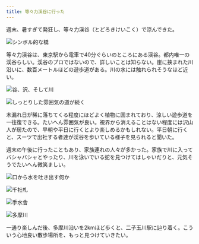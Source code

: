 ```yaml
---
title: 等々力渓谷に行った
---
```

週末、暑すぎて発狂し、等々力渓谷（とどろきけいこく）で涼んできた。

![](https://lh4.googleusercontent.com/_UbZNzLFzBA9JaKIUAV3fPpaZXn-5x7WObyRLY1LFLoG5b88jwJziKLUIs_XBBpCctj3TaHmQr_KDx5NUiVQVnnZCo883ZqIcpPJiIJFfBj1L_bCpWV9RSmTgNYZvnOnsjo_oh4zv1sGVIfCLpibVlw "シンボル的な橋")

等々力渓谷は、東京駅から電車で40分ぐらいのところにある渓谷。都内唯一の渓谷らしい。渓谷のプロではないので、詳しいことは知らない。崖に挟まれた川沿いに、数百メートルほどの遊歩道がある。川の水には触れられそうなほど近い。

![](https://lh3.googleusercontent.com/nRBjTALkIHozK8dAV-vSiTr7mohx6BFoxHKHHKUaUkR44az07eLtfU9OSCI8NPVfFhLMYOhbZrnMDnNi0KDBZa4vYKIDmzoWdyZR5Ezd_WM-Z-tJNVIxkJXWN1F0zqbtbMV3FUG9BfMr99OuOoBSxEY "谷、沢、そして川")

![](https://lh3.googleusercontent.com/w3tpG64ZtwGuF-WLdG6XvlmDfuKJrO1lS9IWRsVVfm36i0ipH5mJkMX3zE5I6XH_BosW2JLfsHWNUh1PlqV-0qpTGBh_NGx9imQ11YpoIfqUbQBS6kqClW35w58VKIzTfE_jbnx4SlQ98pEhBukTxQc "しっとりした雰囲気の道が続く")

木漏れ日が稀に落ちてくる程度にほどよく植物に囲まれており、涼しい遊歩道を一往復できる。たいへん雰囲気が良い。視界から消えることはない程度には沢山人が居たので、早朝や平日に行くとより楽しめるかもしれない。平日朝に行くと、スーツで出社する者達が渓谷を歩いている様子を見られると聞いた。

週末の午後に行ったこともあり、家族連れの人々が多かった。家族で川に入ってバシャバシャとやったり、川を泳いでいる蛇を見つけてはしゃいだりと、元気そうでたいへん微笑ましい。

![](https://lh6.googleusercontent.com/tw5pF77l8Fp3CE60LM8id9Ir1nQGYoPxU7JbF7XgtrmdAykOnfbK8i0EM_kgE2C2i0JP0X4AShHNy4iPInXKT26OndYrkiQ6voysC47CtXfjjTq2KcNkCQTC37gVxdQlrASzt9KVukXiPTOArtpjcFw "口から水を吐き出す何か")

![](https://lh6.googleusercontent.com/qVCHsx6tD4e2osPT7-n71LbRXMepOkL_mYSuXXIASjLMKN8cyiakPaMgTSO4vhBfPTAPAB4RCouTzj3-_rH7SO9wpcKb-1Y1J8-KAdijxDhCGN9ICRjr2_td4cmLErm5SmMUdr3HgcsRca0djr2EAAQ "千社札")

![](https://lh4.googleusercontent.com/40zWZ7TP88cqaCzODoPILQzw_XuWWrVYQ5rEc7fbvE13GTEjhZnpdnfDdB9PVdx-BZPNPqAGGp3r_YebmKN2XusvSFWcP6UbMKQwu2PQjSQ0AIHi8rdazy23RM0fjcMBqmmWsz6lSW1tgr3NBfhddL0 "手水舎")

![](https://lh5.googleusercontent.com/X4R3vK8ixDODFh5wOgoy02DFpgY14ygZ_Ohn7Z-fLf2ASrXbzIvXurHK6MnHeyWZ1wCHfeei6ylsUIiyf8BWjx4HgtnAY7wIIFJ6gAdOsxcu8CQDGNIWrpNnB_FmYE-LCYxdR0ufGjH5-ZNuVBk0Ahc "多摩川")

一通り楽しんだ後、多摩川沿いを2kmほど歩くと、二子玉川駅に辿り着く。こういう心地良い散歩場所を、もっと見つけていきたい。
